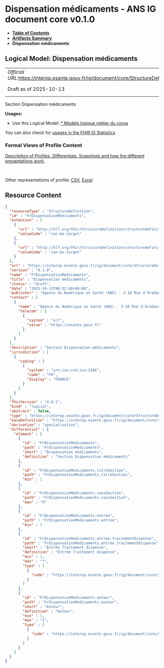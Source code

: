 # Dispensation médicaments - ANS IG document core v0.1.0

* [**Table of Contents**](toc.md)
* [**Artifacts Summary**](artifacts.md)
* **Dispensation médicaments**

## Logical Model: Dispensation médicaments 

| | |
| :--- | :--- |
| *Official URL*:https://interop.esante.gouv.fr/ig/document/core/StructureDefinition/FrDispensationMedicaments | *Version*:0.1.0 |
| Draft as of 2025-10-13 | *Computable Name*:FrDispensationMedicaments |

 
Section Dispensation médicaments 

**Usages:**

* Use this Logical Model: [* Modèle logique métier du corps](StructureDefinition-CorpsDocument.md)

You can also check for [usages in the FHIR IG Statistics](https://packages2.fhir.org/xig/ans.document.fr.core|current/StructureDefinition/FrDispensationMedicaments)

### Formal Views of Profile Content

 [Description of Profiles, Differentials, Snapshots and how the different presentations work](http://build.fhir.org/ig/FHIR/ig-guidance/readingIgs.html#structure-definitions). 

 

Other representations of profile: [CSV](StructureDefinition-FrDispensationMedicaments.csv), [Excel](StructureDefinition-FrDispensationMedicaments.xlsx) 



## Resource Content

```json
{
  "resourceType" : "StructureDefinition",
  "id" : "FrDispensationMedicaments",
  "extension" : [
    {
      "url" : "http://hl7.org/fhir/StructureDefinition/structuredefinition-type-characteristics",
      "valueCode" : "can-be-target"
    },
    {
      "url" : "http://hl7.org/fhir/StructureDefinition/structuredefinition-type-characteristics",
      "valueCode" : "can-be-target"
    }
  ],
  "url" : "https://interop.esante.gouv.fr/ig/document/core/StructureDefinition/FrDispensationMedicaments",
  "version" : "0.1.0",
  "name" : "FrDispensationMedicaments",
  "title" : "Dispensation médicaments",
  "status" : "draft",
  "date" : "2025-10-13T08:32:48+00:00",
  "publisher" : "Agence du Numérique en Santé (ANS) - 2-10 Rue d'Oradour-sur-Glane, 75015 Paris",
  "contact" : [
    {
      "name" : "Agence du Numérique en Santé (ANS) - 2-10 Rue d'Oradour-sur-Glane, 75015 Paris",
      "telecom" : [
        {
          "system" : "url",
          "value" : "https://esante.gouv.fr"
        }
      ]
    }
  ],
  "description" : "Section Dispensation médicaments",
  "jurisdiction" : [
    {
      "coding" : [
        {
          "system" : "urn:iso:std:iso:3166",
          "code" : "FR",
          "display" : "FRANCE"
        }
      ]
    }
  ],
  "fhirVersion" : "4.0.1",
  "kind" : "logical",
  "abstract" : false,
  "type" : "https://interop.esante.gouv.fr/ig/document/core/StructureDefinition/FrDispensationMedicaments",
  "baseDefinition" : "https://interop.esante.gouv.fr/ig/document/core/StructureDefinition/Section",
  "derivation" : "specialization",
  "differential" : {
    "element" : [
      {
        "id" : "FrDispensationMedicaments",
        "path" : "FrDispensationMedicaments",
        "short" : "Dispensation médicaments",
        "definition" : "Section Dispensation médicaments"
      },
      {
        "id" : "FrDispensationMedicaments.titreSection",
        "path" : "FrDispensationMedicaments.titreSection",
        "min" : 1
      },
      {
        "id" : "FrDispensationMedicaments.sousSection",
        "path" : "FrDispensationMedicaments.sousSection",
        "max" : "0"
      },
      {
        "id" : "FrDispensationMedicaments.entree",
        "path" : "FrDispensationMedicaments.entree",
        "min" : 1
      },
      {
        "id" : "FrDispensationMedicaments.entree.traitementDispense",
        "path" : "FrDispensationMedicaments.entree.traitementDispense",
        "short" : "Entrée Traitement dispensé",
        "definition" : "Entrée Traitement dispensé",
        "min" : 1,
        "max" : "*",
        "type" : [
          {
            "code" : "https://interop.esante.gouv.fr/ig/document/core/StructureDefinition/FrTraitementDispense"
          }
        ]
      },
      {
        "id" : "FrDispensationMedicaments.auteur",
        "path" : "FrDispensationMedicaments.auteur",
        "short" : "Auteur",
        "definition" : "Auteur",
        "min" : 1,
        "max" : "1",
        "type" : [
          {
            "code" : "https://interop.esante.gouv.fr/ig/document/core/StructureDefinition/Auteur"
          }
        ]
      }
    ]
  }
}

```
